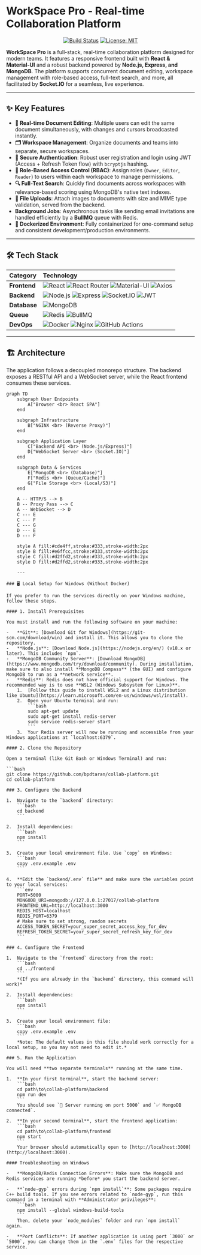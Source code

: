 # WorkSpace Pro - Real-time Collaboration Platform

<div align="center">

[![Build Status](https://img.shields.io/github/actions/workflow/status/bpdtaran/collab-platform/ci.yml?branch=main&style=for-the-badge)](https://github.com/bpdtaran/collab-platform/actions)
[![License: MIT](https://img.shields.io/badge/License-MIT-blue.svg?style=for-the-badge)](https://opensource.org/licenses/MIT)

</div>

**WorkSpace Pro** is a full-stack, real-time collaboration platform designed for modern teams. It features a responsive frontend built with **React & Material-UI** and a robust backend powered by **Node.js, Express, and MongoDB**. The platform supports concurrent document editing, workspace management with role-based access, full-text search, and more, all facilitated by **Socket.IO** for a seamless, live experience.

---

## ✨ Key Features

-   **🚀 Real-time Document Editing**: Multiple users can edit the same document simultaneously, with changes and cursors broadcasted instantly.
-   **🗂️ Workspace Management**: Organize documents and teams into separate, secure workspaces.
-   **🔐 Secure Authentication**: Robust user registration and login using JWT (Access + Refresh Token flow) with `bcryptjs` hashing.
-   **👥 Role-Based Access Control (RBAC)**: Assign roles (`Owner`, `Editor`, `Reader`) to users within each workspace to manage permissions.
-   **🔍 Full-Text Search**: Quickly find documents across workspaces with relevance-based scoring using MongoDB's native text indexes.
-   **📎 File Uploads**: Attach images to documents with size and MIME type validation, served from the backend.
-   **Background Jobs**: Asynchronous tasks like sending email invitations are handled efficiently by a **BullMQ** queue with Redis.
-   **🐳 Dockerized Environment**: Fully containerized for one-command setup and consistent development/production environments.

---

## 🛠️ Tech Stack

| Category      | Technology                                                                                                                                                             |
| :------------ | :--------------------------------------------------------------------------------------------------------------------------------------------------------------------- |
| **Frontend**  | ![React](https://img.shields.io/badge/React-61DAFB?logo=react&logoColor=black) ![React Router](https://img.shields.io/badge/React_Router-CA4245?logo=react-router) ![Material-UI](https://img.shields.io/badge/Material--UI-0081CB?logo=mui) ![Axios](https://img.shields.io/badge/Axios-5A29E4?logo=axios) |
| **Backend**   | ![Node.js](https://img.shields.io/badge/Node.js-339933?logo=nodedotjs) ![Express](https://img.shields.io/badge/Express-000000?logo=express) ![Socket.IO](https://img.shields.io/badge/Socket.io-010101?logo=socketdotio) ![JWT](https://img.shields.io/badge/JWT-000000?logo=jsonwebtokens)             |
| **Database**  | ![MongoDB](https://img.shields.io/badge/MongoDB-47A248?logo=mongodb)                                                                                                    |
| **Queue**     | ![Redis](https://img.shields.io/badge/Redis-DC382D?logo=redis) ![BullMQ](https://img.shields.io/badge/BullMQ-D12A18?logo=bull)                                            |
| **DevOps**    | ![Docker](https://img.shields.io/badge/Docker-2496ED?logo=docker) ![Nginx](https://img.shields.io/badge/NGINX-009639?logo=nginx) ![GitHub Actions](https://img.shields.io/badge/GitHub_Actions-2088FF?logo=githubactions) |

---

## 🏗️ Architecture

The application follows a decoupled monorepo structure. The backend exposes a RESTful API and a WebSocket server, while the React frontend consumes these services.

```mermaid
graph TD
    subgraph User Endpoints
        A["Browser <br> React SPA"]
    end

    subgraph Infrastructure
        B["NGINX <br> (Reverse Proxy)"]
    end
    
    subgraph Application Layer
        C["Backend API <br> (Node.js/Express)"]
        D["WebSocket Server <br> (Socket.IO)"]
    end

    subgraph Data & Services
        E["MongoDB <br> (Database)"]
        F["Redis <br> (Queue/Cache)"]
        G["File Storage <br> (Local/S3)"]
    end

    A -- HTTP/S --> B
    B -- Proxy Pass --> C
    A -- WebSocket --> D
    C --- E
    C --- F
    C --- G
    D --- E
    D --- F

    style A fill:#cde4ff,stroke:#333,stroke-width:2px
    style B fill:#e6ffcc,stroke:#333,stroke-width:2px
    style C fill:#d2ffd2,stroke:#333,stroke-width:2px
    style D fill:#d2ffd2,stroke:#333,stroke-width:2px

    ---

### 🖥️ Local Setup for Windows (Without Docker)

If you prefer to run the services directly on your Windows machine, follow these steps.

#### 1. Install Prerequisites

You must install and run the following software on your machine:

-   **Git**: [Download Git for Windows](https://git-scm.com/download/win) and install it. This allows you to clone the repository.
-   **Node.js**: [Download Node.js](https://nodejs.org/en/) (v18.x or later). This includes `npm`.
-   **MongoDB Community Server**: [Download MongoDB](https://www.mongodb.com/try/download/community). During installation, make sure to also install **MongoDB Compass** (the GUI) and configure MongoDB to run as a **network service**.
-   **Redis**: Redis does not have official support for Windows. The recommended way is to use **WSL2 (Windows Subsystem for Linux)**.
    1.  [Follow this guide to install WSL2 and a Linux distribution like Ubuntu](https://learn.microsoft.com/en-us/windows/wsl/install).
    2.  Open your Ubuntu terminal and run:
        ```bash
        sudo apt-get update
        sudo apt-get install redis-server
        sudo service redis-server start
        ```
    3.  Your Redis server will now be running and accessible from your Windows applications at `localhost:6379`.

#### 2. Clone the Repository

Open a terminal (like Git Bash or Windows Terminal) and run:

```bash
git clone https://github.com/bpdtaran/collab-platform.git
cd collab-platform

### 3. Configure the Backend

1.  Navigate to the `backend` directory:
    ```bash
    cd backend
    ```

2.  Install dependencies:
    ```bash
    npm install
    ```

3.  Create your local environment file. Use `copy` on Windows:
    ```bash
    copy .env.example .env
    ```

4.  **Edit the `backend/.env` file** and make sure the variables point to your local services:
    ```env
    PORT=5000
    MONGODB_URI=mongodb://127.0.0.1:27017/collab-platform
    FRONTEND_URL=http://localhost:3000
    REDIS_HOST=localhost
    REDIS_PORT=6379
    # Make sure to set strong, random secrets
    ACCESS_TOKEN_SECRET=your_super_secret_access_key_for_dev
    REFRESH_TOKEN_SECRET=your_super_secret_refresh_key_for_dev
    ```

### 4. Configure the Frontend

1.  Navigate to the `frontend` directory from the root:
    ```bash
    cd ../frontend
    ```
    *(If you are already in the `backend` directory, this command will work)*

2.  Install dependencies:
    ```bash
    npm install
    ```

3.  Create your local environment file:
    ```bash
    copy .env.example .env
    ```
    *Note: The default values in this file should work correctly for a local setup, so you may not need to edit it.*

### 5. Run the Application

You will need **two separate terminals** running at the same time.

1.  **In your first terminal**, start the backend server:
    ```bash
    cd path\to\collab-platform\backend
    npm run dev
    ```
    You should see `🚀 Server running on port 5000` and `✅ MongoDB connected`.

2.  **In your second terminal**, start the frontend application:
    ```bash
    cd path\to\collab-platform\frontend
    npm start
    ```
    Your browser should automatically open to [http://localhost:3000](http://localhost:3000).

#### Troubleshooting on Windows

-   **MongoDB/Redis Connection Errors**: Make sure the MongoDB and Redis services are running *before* you start the backend server.

-   **`node-gyp` errors during `npm install`**: Some packages require C++ build tools. If you see errors related to `node-gyp`, run this command in a terminal with **Administrator privileges**:
    ```bash
    npm install --global windows-build-tools
    ```
    Then, delete your `node_modules` folder and run `npm install` again.

-   **Port Conflicts**: If another application is using port `3000` or `5000`, you can change them in the `.env` files for the respective service.